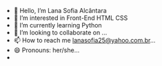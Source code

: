 - 👋 Hello, I’m Lana Sofia Alcântara
- 👀 I’m interested in Front-End HTML CSS
- 🌱 I’m currently learning Python
- 💞️ I’m looking to collaborate on ...
- 📫 How to reach me lanasofia25@yahoo.com.br...
- 😄 Pronouns: her/she...
- 

<!---
lanalcantara/lanalcantara is a ✨ special ✨ repository because its `README.md` (this file) appears on your GitHub profile.
You can click the Preview link to take a look at your changes.
--->
